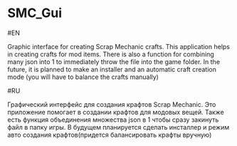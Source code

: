 # SMC_Gui
#EN

Graphic interface for creating Scrap Mechanic crafts. 
This application helps in creating crafts for mod items. 
There is also a function for combining many json into 1 to immediately throw the file into the game folder. 
In the future, it is planned to make an installer and an automatic craft creation mode (you will have to balance the crafts manually)



#RU

Графический интерфейс для создания крафтов Scrap Mechanic. 
Это приложение помогает в создании крафтов для модовых вещей. 
Также есть функция объединения множества json в 1 чтобы сразу закинуть файл в папку игры. 
В будущем планируется сделать инсталлер и режим авто создания крафтов(придется балансировать крафты вручную)
